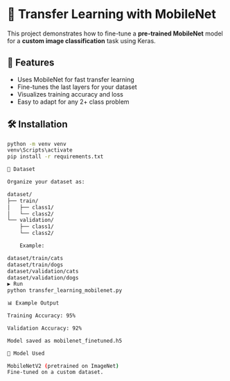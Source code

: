 # 🦾 Transfer Learning with MobileNet

This project demonstrates how to fine-tune a **pre-trained MobileNet** model for a **custom image classification** task using Keras.


## 🚀 Features
- Uses MobileNet for fast transfer learning
- Fine-tunes the last layers for your dataset
- Visualizes training accuracy and loss
- Easy to adapt for any 2+ class problem


## 🛠️ Installation
```bash
python -m venv venv
venv\Scripts\activate
pip install -r requirements.txt

📂 Dataset

Organize your dataset as:

dataset/
├── train/
│   ├── class1/
│   └── class2/
└── validation/
    ├── class1/
    └── class2/

    Example:

dataset/train/cats
dataset/train/dogs
dataset/validation/cats
dataset/validation/dogs
▶️ Run
python transfer_learning_mobilenet.py

📊 Example Output

Training Accuracy: 95%

Validation Accuracy: 92%

Model saved as mobilenet_finetuned.h5

🧰 Model Used

MobileNetV2 (pretrained on ImageNet)
Fine-tuned on a custom dataset.